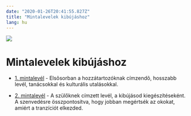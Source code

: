 ```yaml
---
date: "2020-01-26T20:41:55.827Z"
title: "Mintalevelek kibújáshoz"
lang: hu
---
```


<div class="header-image"><img src="assets/images/undraw_reading.svg" /></div>

# Mintalevelek kibújáshoz


* [1. mintalevél](/#/entry?id=mintalevel-kibujashoz-1) - Elsõsorban a hozzátartozóknak címzendõ, hosszabb levél, tanácsokkal és kulturális utalásokkal.

* [2. mintalevél](/#/entry?id=mintalevel-kibujashoz-2) - A szülőknek címzett levél, a kibújásod kiegészítéseként. A szenvedésre összpontosítva, hogy jobban megértsék az okokat, amiért a tranzíciót elkezded.
<!--

* 3. mintalevél - Az internetes barátoknak / közösségi médiára megosztható levél.

* 4. mintalevél - A tágabb családi körnek, rokonságnak címzett levél. Humorral töltve, hogy segítsen lecsillapítani a kibújás okozta feszültséget.
-->
